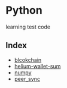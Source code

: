 # Python 

learning test code

## Index

- [blcokchain](./code/block_chain)
- [helium-wallet-sum](./code/helium-wallet-accout.py)
- [numpy](./code/numpy_test.py)
- [peer_sync](./code/peer_sync.py)